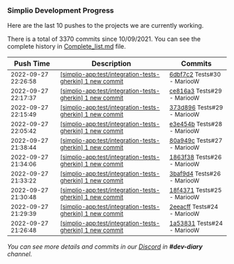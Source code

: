 
### Simplio Development Progress

Here are the last 10 pushes to the projects we are currently working.

There is a total of 3370 commits since 10/09/2021. You can see the complete history in
 [Complete_list.md](Complete_list.md) file.

| Push Time | Description | Commits |
| --- | --- | --- |
| <sub>2022-09-27 22:26:58</sub> | <sub>[[simplio-app:test/integration\-tests\-gherkin] 1 new commit](https://github.com/SimplioOfficial/simplio-app/commit/6dbf7c29c28bb16722e86102b398b076ff323f83)</sub> | <sub>[6dbf7c2](https://github.com/SimplioOfficial/simplio-app/commit/6dbf7c29c28bb16722e86102b398b076ff323f83) Tests#30 - MariooW</sub> |
| <sub>2022-09-27 22:17:37</sub> | <sub>[[simplio-app:test/integration\-tests\-gherkin] 1 new commit](https://github.com/SimplioOfficial/simplio-app/commit/ce816a3855d475154fdbcb5b4008ba1e247db9db)</sub> | <sub>[ce816a3](https://github.com/SimplioOfficial/simplio-app/commit/ce816a3855d475154fdbcb5b4008ba1e247db9db) Tests#29 - MariooW</sub> |
| <sub>2022-09-27 22:15:49</sub> | <sub>[[simplio-app:test/integration\-tests\-gherkin] 1 new commit](https://github.com/SimplioOfficial/simplio-app/commit/373d8968f217f2565c783fb2f288f6c0af478790)</sub> | <sub>[373d896](https://github.com/SimplioOfficial/simplio-app/commit/373d8968f217f2565c783fb2f288f6c0af478790) Tests#29 - MariooW</sub> |
| <sub>2022-09-27 22:05:42</sub> | <sub>[[simplio-app:test/integration\-tests\-gherkin] 1 new commit](https://github.com/SimplioOfficial/simplio-app/commit/e3e454b42a5ed5ff651223b45076a3b478b7c106)</sub> | <sub>[e3e454b](https://github.com/SimplioOfficial/simplio-app/commit/e3e454b42a5ed5ff651223b45076a3b478b7c106) Tests#28 - MariooW</sub> |
| <sub>2022-09-27 21:38:44</sub> | <sub>[[simplio-app:test/integration\-tests\-gherkin] 1 new commit](https://github.com/SimplioOfficial/simplio-app/commit/80a949c1e21a219de7bf8f1ba2c5ad1cfd22f0cc)</sub> | <sub>[80a949c](https://github.com/SimplioOfficial/simplio-app/commit/80a949c1e21a219de7bf8f1ba2c5ad1cfd22f0cc) Tests#27 - MariooW</sub> |
| <sub>2022-09-27 21:34:06</sub> | <sub>[[simplio-app:test/integration\-tests\-gherkin] 1 new commit](https://github.com/SimplioOfficial/simplio-app/commit/1863f38eb84915879d8c95de2e1aee9945831fa2)</sub> | <sub>[1863f38](https://github.com/SimplioOfficial/simplio-app/commit/1863f38eb84915879d8c95de2e1aee9945831fa2) Tests#26 - MariooW</sub> |
| <sub>2022-09-27 21:33:22</sub> | <sub>[[simplio-app:test/integration\-tests\-gherkin] 1 new commit](https://github.com/SimplioOfficial/simplio-app/commit/3baf9d49e73746f4469058e650de45696c1ea60e)</sub> | <sub>[3baf9d4](https://github.com/SimplioOfficial/simplio-app/commit/3baf9d49e73746f4469058e650de45696c1ea60e) Tests#26 - MariooW</sub> |
| <sub>2022-09-27 21:30:48</sub> | <sub>[[simplio-app:test/integration\-tests\-gherkin] 1 new commit](https://github.com/SimplioOfficial/simplio-app/commit/18f437187966a8e2a998218552103724fdad1a83)</sub> | <sub>[18f4371](https://github.com/SimplioOfficial/simplio-app/commit/18f437187966a8e2a998218552103724fdad1a83) Tests#25 - MariooW</sub> |
| <sub>2022-09-27 21:29:39</sub> | <sub>[[simplio-app:test/integration\-tests\-gherkin] 1 new commit](https://github.com/SimplioOfficial/simplio-app/commit/2eeacff64c21167f8c47a564ad016b2f1be2e99a)</sub> | <sub>[2eeacff](https://github.com/SimplioOfficial/simplio-app/commit/2eeacff64c21167f8c47a564ad016b2f1be2e99a) Tests#24 - MariooW</sub> |
| <sub>2022-09-27 21:26:48</sub> | <sub>[[simplio-app:test/integration\-tests\-gherkin] 1 new commit](https://github.com/SimplioOfficial/simplio-app/commit/1a538314abe0fb22dc7723c9b299170425a3d094)</sub> | <sub>[1a53831](https://github.com/SimplioOfficial/simplio-app/commit/1a538314abe0fb22dc7723c9b299170425a3d094) Tests#24 - MariooW</sub> |

_You can see more details and commits in our [Discord](https://discord.gg/aKhjuwZmdP) in **#dev-diary** channel._
